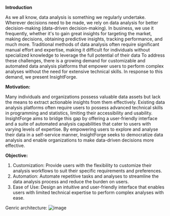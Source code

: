 **Introduction**

As we all know, data analysis is something we regularly undertake. Wherever decisions need to be made, we rely on data analysis for better decision-making (data-driven decision-making). In business, we use it frequently, whether it's to gain great insights for targeting the market, making decisions, obtaining predictive insights, tracking performance, and much more. Traditional methods of data analysis often require significant manual effort and expertise, making it difficult for individuals without specialized knowledge to leverage the full potential of their data
To address these challenges, there is a growing demand for customizable and automated data analysis platforms that empower users to perform complex analyses without the need for extensive technical skills. In response to this demand, we present InsightForge.

**Motivation:**

Many individuals and organizations possess valuable data assets but lack the means to extract actionable insights from them effectively. Existing data analysis platforms often require users to possess advanced technical skills in programming and statistics, limiting their accessibility and usability. 
InsightForge aims to bridge this gap by offering a user-friendly interface and a suite of automated analysis capabilities that cater to users with varying levels of expertise. By empowering users to explore and analyse their data in a self-service manner, InsightForge seeks to democratize data analysis and enable organizations to make data-driven decisions more effective.

**Objective:**

1.	Customization: Provide users with the flexibility to customize their analysis workflows to suit their specific requirements and preferences.
2.	Automation: Automate repetitive tasks and analyses to streamline the data analysis process and reduce the burden on users.
3.	Ease of Use: Design an intuitive and user-friendly interface that enables users with limited technical expertise to perform complex analyses with ease.

Genric architecture:
![image](https://github.com/p-sharma-7/Insightforge/assets/152854842/676bc7cd-1f2c-40c4-aeec-bde500c2f248)

